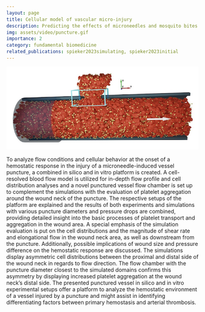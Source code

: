 ```yaml
---
layout: page
title: Cellular model of vascular micro-injury
description: Predicting the effects of microneedles and mosquito bites
img: assets/video/puncture.gif
importance: 2
category: fundamental biomedicine
related_publications: spieker2023simulating, spieker2023initial
---
```


![Punctured vessel.](/assets/img/projects/puncture.jpg)

To analyze flow conditions and cellular behavior at the onset of a hemostatic response in the injury of a microneedle-induced vessel puncture, a combined in silico and in vitro platform is created. A cell-resolved blood flow model is utilized for in-depth flow profile and cell distribution analyses and a novel punctured vessel flow chamber is set up to complement the simulations with the evaluation of platelet aggregation around the wound neck of the puncture. The respective setups of the platform are explained and the results of both experiments and simulations with various puncture diameters and pressure drops are combined, providing detailed insight into the basic processes of platelet transport and aggregation in the wound area. A special emphasis of the simulation evaluation is put on the cell distributions and the magnitude of shear rate and elongational flow in the wound neck area, as well as downstream from the puncture. Additionally, possible implications of wound size and pressure difference on the hemostatic response are discussed. The simulations display asymmetric cell distributions between the proximal and distal side of the wound neck in regards to flow direction. The flow chamber with the puncture diameter closest to the simulated domains confirms this asymmetry by displaying increased platelet aggregation at the wound neck’s distal side. The presented punctured vessel in silico and in vitro experimental setups offer a platform to analyze the hemostatic environment of a vessel injured by a puncture and might assist in identifying differentiating factors between primary hemostasis and arterial thrombosis.
